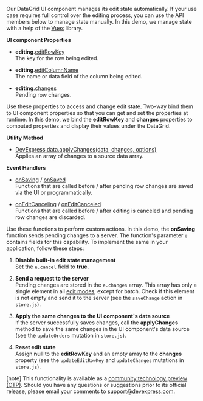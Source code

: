 Our DataGrid UI component manages its edit state automatically. If your use case requires full control over the editing process, you can use the API members below to manage state manually. In this demo, we manage state with a help of the <a href="https://vuex.vuejs.org/" target="_blank">Vuex</a> library.

**UI component Properties**

- **editing**.[editRowKey](/Documentation/ApiReference/UI_Components/dxDataGrid/Configuration/editing/#editRowKey)        
The key for the row being edited.

- **editing**.[editColumnName](/Documentation/ApiReference/UI_Components/dxDataGrid/Configuration/editing/#editColumnName)        
The name or data field of the column being edited.

- **editing**.[changes](/Documentation/ApiReference/UI_Components/dxDataGrid/Configuration/editing/#changes)       
Pending row changes.

Use these properties to access and change edit state. Two-way bind them to UI component properties so that you can get and set the properties at runtime. In this demo, we bind the **editRowKey** and **changes** properties to computed properties and display their values under the DataGrid.

**Utility Method**

- [DevExpress.data.applyChanges(data, changes, options)](/Documentation/ApiReference/Data_Layer/Utils/#applyChangesdata_changes_options)      
Applies an array of changes to a source data array.

**Event Handlers**

- [onSaving](/Documentation/ApiReference/UI_Components/dxDataGrid/Configuration/#onSaving) / [onSaved](/Documentation/ApiReference/UI_Components/dxDataGrid/Configuration/#onSaved)        
Functions that are called before / after pending row changes are saved via the UI or programmatically.

- [onEditCanceling](/Documentation/ApiReference/UI_Components/dxDataGrid/Configuration/#onEditCanceling) / [onEditCanceled](/Documentation/ApiReference/UI_Components/dxDataGrid/Configuration/#onEditCanceled)      
Functions that are called before / after editing is canceled and pending row changes are discarded.

Use these functions to perform custom actions. In this demo, the **onSaving** function sends pending changes to a server. The function's parameter `e` contains fields for this capability. To implement the same in your application, follow these steps:

1. **Disable built-in edit state management**       
Set the `e.cancel` field to **true**.

1. **Send a request to the server**      
Pending changes are stored in the `e.changes` array. This array has only a single element in all [edit modes](/Documentation/ApiReference/UI_Components/dxDataGrid/Configuration/editing/#mode), except for batch. Check if this element is not empty and send it to the server (see the `saveChange` action in `store.js`).

1. **Apply the same changes to the UI component's data source**       
If the server successfully saves changes, call the **applyChanges** method to save the same changes in the UI component's data source (see the `updateOrders` mutation in `store.js`).

1. **Reset edit state**         
Assign **null** to the **editRowKey** and an empty array to the **changes** property (see the `updateEditRowKey` and `updateChanges` mutations in `store.js`).

[note] This functionality is available as a <a href="https://www.devexpress.com/aboutus/pre-release.xml" target="_blank">community technology preview (CTP)</a>. Should you have any questions or suggestions prior to its official release, please email your comments to <a href="mailto:support@devexpress.com">support@devexpress.com</a>.